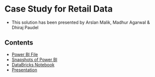 # Case Study for Retail Data 
- This solution has been presented by Arslan Malik, Madhur Agarwal & Dhiraj Paudel


## Contents 
- [Power BI File](https://github.com/ArslanYM/AzureCaseStudy_Deloitte/tree/main/PBIX%20file)
- [Snapshots of Power BI](https://github.com/ArslanYM/AzureCaseStudy_Deloitte/tree/main/Snapshots%20of%20Power%20BI)
- [DataBricks Notebook](https://github.com/ArslanYM/AzureCaseStudy_Deloitte/tree/main/Databricks%20Notebook)
- [Presentation](https://github.com/ArslanYM/AzureCaseStudy_Deloitte/tree/main/Final%20Presentation)
